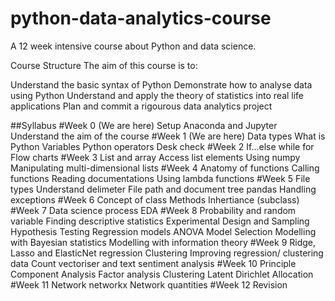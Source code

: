 # python-data-analytics-course
A 12 week intensive course about Python and data science. 


Course Structure
The aim of this course is to:

Understand the basic syntax of Python
Demonstrate how to analyse data using Python
Understand and apply the theory of statistics into real life applications
Plan and commit a rigourous data analytics project


##Syllabus
#Week 0 (We are here)
  Setup Anaconda and Jupyter
  Understand the aim of the course
#Week 1 (We are here)
  Data types
  What is Python
  Variables
  Python operators
  Desk check
#Week 2
  If...else
  while
  for
  Flow charts
#Week 3
  List and array
  Access list elements
  Using numpy
  Manipulating multi-dimensional lists
#Week 4
  Anatomy of functions
  Calling functions
  Reading documentations
  Using lambda functions
#Week 5
  File types
  Understand delimeter
  File path and document tree
  pandas
  Handling exceptions
#Week 6
  Concept of class
  Methods
  Inhertiance (subclass)
#Week 7
  Data science process
  EDA
#Week 8
  Probability and random variable
  Finding descriptive statistics
  Experimental Design and Sampling
  Hypothesis Testing
  Regression models
  ANOVA
  Model Selection
  Modelling with Bayesian statistics
  Modelling with information theory
#Week 9
  Ridge, Lasso and ElasticNet regression
  Clustering
  Improving regression/ clustering data
  Count vectoriser and text sentiment analysis
#Week 10
  Principle Component Analysis
  Factor analysis
  Clustering
  Latent Dirichlet Allocation
#Week 11
  Network
  networkx
  Network quantities
#Week 12
  Revision 
